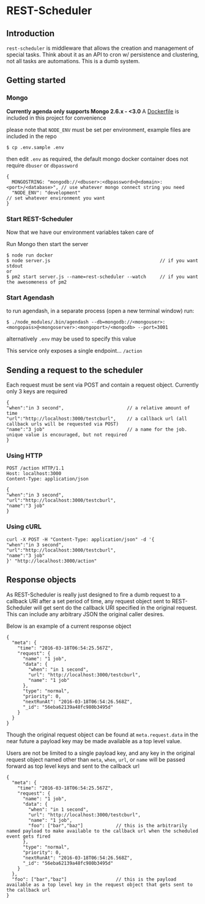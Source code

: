 # REST-Scheduler

## Introduction

`rest-scheduler` is middleware that allows the creation and management of special tasks. Think about it as an API to cron w/ persistence and clustering, not all tasks are automations.
This is a dumb system.

## Getting started

### Mongo

**Currently agenda only supports Mongo 2.6.x - <3.0**
A [Dockerfile](Dockerfile) is included in this project for convenience

please note that `NODE_ENV` must be set per environment, example files are included in the repo

    $ cp .env.sample .env

then edit `.env` as required, the default mongo docker container does not require `dbuser` or `dbpassword`

    {
      MONGOSTRING: "mongodb://<dbuser>:<dbpassword>@<domain>:<port>/<database>", // use whatever mongo connect string you need
      "NODE_ENV": "development"                                                  // set whatever environment you want
    }

### Start REST-Scheduler    

Now that we have our environment variables taken care of

Run Mongo then start the server

    $ node run docker
    $ node server.js                                        // if you want stdout
    or
    $ pm2 start server.js --name=rest-scheduler --watch     // if you want the awesomeness of pm2

### Start Agendash

to run agendash, in a separate process (open a new terminal window) run:

    $ ./node_modules/.bin/agendash --db=mongodb://<mongouser>:<mongopass>@<mongoserver>:<mongoport>/<mongodb> --port=3001

alternatively `.env` may be used to specify this value

This service only exposes a single endpoint... `/action`

## Sending a request to the scheduler

Each request must be sent via POST and contain a request object. Currently only 3 keys are required

    {
    "when":"in 3 second",                       // a relative amount of time
    "url":"http://localhost:3000/testcburl",    // a callback url (all callback urls will be requested via POST)
    "name":"3 job"                              // a name for the job. unique value is encouraged, but not required
    }


### Using HTTP

    POST /action HTTP/1.1
    Host: localhost:3000
    Content-Type: application/json

    {
    "when":"in 3 second",
    "url":"http://localhost:3000/testcburl",
    "name":"3 job"
    }

### Using cURL

    curl -X POST -H "Content-Type: application/json" -d '{
    "when":"in 3 second",
    "url":"http://localhost:3000/testcburl",
    "name":"3 job"
    }' "http://localhost:3000/action"

## Response objects

As REST-Scheduler is really just designed to fire a dumb request to a callback URI after a set period of time, any request object sent to REST-Scheduler will get sent do the callback URI specified in the original request.
This can include any arbitrary JSON the original caller desires.

Below is an example of a current response object

    {
      "meta": {
        "time": "2016-03-18T06:54:25.567Z",
        "request": {
          "name": "1 job",
          "data": {
            "when": "in 1 second",
            "url": "http://localhost:3000/testcburl",
            "name": "1 job"
          },
          "type": "normal",
          "priority": 0,
          "nextRunAt": "2016-03-18T06:54:26.568Z",
          "_id": "56eba62139a48fc980b3495d"
        }
      }
    }

Though the original request object can be found at `meta.request.data` in the near future a payload key may be made available as a top level value.

Users are not be limited to a single payload key, and any key in the original request object named other than `meta`, `when`, `url`, or `name` will be passed forward as top level keys and sent to the callback url

    {
      "meta": {
        "time": "2016-03-18T06:54:25.567Z",
        "request": {
          "name": "1 job",
          "data": {
            "when": "in 1 second",
            "url": "http://localhost:3000/testcburl",
            "name": "1 job",
            "foo": ["bar","baz"]            // this is the arbitrarily named payload to make available to the callback url when the scheduled event gets fired
          },
          "type": "normal",
          "priority": 0,
          "nextRunAt": "2016-03-18T06:54:26.568Z",
          "_id": "56eba62139a48fc980b3495d"
        }
      },
      "foo": ["bar","baz"]                  // this is the payload available as a top level key in the request object that gets sent to the callback url
    }
